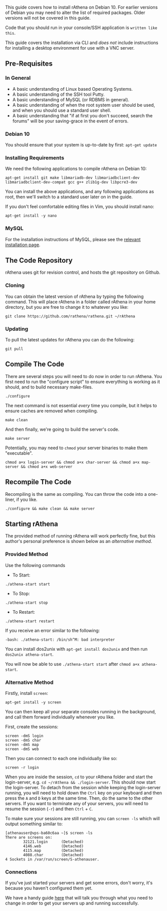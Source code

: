 This guide covers how to install rAthena on Debian 10. For earlier versions of Debian you may need to alter the list of required packages. Older versions will not be covered in this guide.

Code that you should run in your console/SSH application is `written like this`.

This guide covers the installation via CLI and *does not* include instructions for installing a desktop environment for use with a VNC server.

## Pre-Requisites

### In General

* A basic understanding of Linux based Operating Systems.
* A basic understanding of the SSH tool Putty.
* A basic understanding of MySQL (or RDBMS in general).
* A basic understanding of when the root system user should be used, and when you should use a standard user shell.
* A basic understanding that "if at first you don't succeed, search the forums" will be your saving-grace in the event of errors.

### Debian 10

You should ensure that your system is up-to-date by first: `apt-get update`

### Installing Requirements

We need the following applications to compile rAthena on Debian 10:
```
apt-get install git make libmariadb-dev libmariadbclient-dev libmariadbclient-dev-compat gcc g++ zlib1g-dev libpcre3-dev
```
You can install the above applications, and any following applications as root, then we'll switch to a standard user later on in the guide.

If you don't feel comfortable editing files in Vim, you should install nano:
```
apt-get install -y nano
```

### MySQL

For the installation instructions of MySQL, please see the [relevant installation page](https://github.com/rathena/rathena/wiki/Install-MySQL#linux).


## The Code Repository

rAthena uses git for revision control, and hosts the git repository on Github.

### Cloning

You can obtain the latest version of rAthena by typing the following command. This will place rAthena in a folder called rAthena in your home directory, but you are free to change it to whatever you like:

```
git clone https://github.com/rathena/rathena.git ~/rAthena
```


### Updating

To pull the latest updates for rAthena you can do the following:
```
git pull
```


## Compile The Code

There are several steps you will need to do now in order to run rAthena. You first need to run the "configure script" to ensure everything is working as it should, and to build necessary make-files.
```
./configure
```

The next command is not essential *every* time you compile, but it helps to ensure caches are removed when compiling.
```
make clean
```

And then finally, we're going to build the server's code.
```
make server
```

Potentially, you may need to `chmod` your server binaries to make them "executable".
```
chmod a+x login-server && chmod a+x char-server && chmod a+x map-server && chmod a+x web-server
```

## Recompile The Code

Recompiling is the same as compiling. You can throw the code into a one-liner, if you like.
```
./configure && make clean && make server
```


## Starting rAthena

The provided method of running rAthena will work perfectly fine, but this author's personal preference is shown below as an *alternative method*.

### Provided Method

Use the following commands

* To Start:
```
./athena-start start
```

* To Stop:
```
./athena-start stop
```

* To Restart:
```
./athena-start restart
```


If you receive an error similar to the following:
```
-bash: ./athena-start: /bin/sh^M: bad interpreter
```

You can install dos2unix with `apt-get install dos2unix` and then run `dos2unix athena-start`.

You will now be able to use `./athena-start start` after `chmod a+x athena-start`.

### Alternative Method

Firstly, install `screen`:
```
apt-get install -y screen
```
You can then keep all your separate consoles running in the background, and call them forward individually whenever you like.

First, create the sessions:
```
screen -dmS login
screen -dmS char
screen -dmS map
screen -dmS web
```

Then you can connect to each one individually like so:
```
screen -r login
```
When you are inside the session, `cd` to your rAthena folder and start the login-server, e.g. `cd ~/rAthena && ./login-server`. This should now start the login-server. To detach from the session while keeping the login-server running, you will need to hold down the `Ctrl` key on your keyboard and then press the `A` and `D` keys at the same time. Then, do the same to the other servers. If you want to terminate any of your servers, you will need to resume the session (`-r`) and then `Ctrl` + `C`.

To make sure your sessions are still running, you can `screen -ls` which will output something similar to:
```
[athenauser@vps-ba60c6aa ~]$ screen -ls
There are screens on:
        32121.login      (Detached)
        4146.web         (Detached)
        4115.map         (Detached)
        4088.char        (Detached)
4 Sockets in /var/run/screen/S-athenauser.
```

### Connections

If you've just started your servers and get some errors, don't worry, it's because you haven't configured them yet.

We have a handy guide [here](https://github.com/rathena/rathena/wiki/connecting) that will talk you through what you need to change in order to get your servers up and running successfully.
